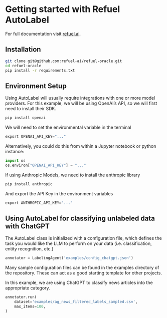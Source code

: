 # Getting started with Refuel AutoLabel

For full documentation visit [refuel.ai](https://www.refuel.ai).

## Installation
``` bash
git clone git@github.com:refuel-ai/refuel-oracle.git
cd refuel-oracle
pip install -r requirements.txt
```

## Environment Setup
Using AutoLabel will usually require integrations with one or more model providers.
For this example, we will be using OpenAI’s API, so we will first need to install their SDK.
``` py
pip install openai
```

We will need to set the environmental variable in the terminal
``` py
export OPENAI_API_KEY="..."
```

Alternatively, you could do this from within a Jupyter notebook or python instance:
``` py
import os
os.environ["OPENAI_API_KEY"] = "..."
```

If using Anthropic Models, we need to install the anthropic library
``` py
pip install anthropic
```

And export the API Key in the environment variables
``` py
export ANTHROPIC_API_KEY="..."
```

## Using AutoLabel for classifying unlabeled data with ChatGPT

The AutoLabel class is initialized with a configuration file, which defines the task you would like the LLM to perform on your data (i.e. classification, entity recognition, etc.)
``` py
annotator = LabelingAgent('examples/config_chatgpt.json')
```

Many sample configuration files can be found in the examples directory of the repository. These can act as a good starting template for other projects.

In this example, we are using ChatGPT to classify news articles into the appropriate category.
``` py
annotator.run(
    dataset='examples/ag_news_filtered_labels_sampled.csv',
    max_items=100,
)
```

